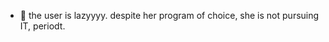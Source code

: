 
- 🐥 the user is lazyyyy. despite her program of choice, she is not pursuing IT, periodt.

<!---
Sherrelyn/Sherrelyn is a ✨ special ✨ repository because its `README.md` (this file) appears on your GitHub profile.
You can click the Preview link to take a look at your changes.
--->
